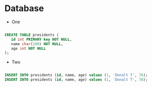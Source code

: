 #  Database 

* One 

```sql 

CREATE TABLE presidents (
   id int PRIMARY key NOT NULL,
   name char(100) NOT NULL,
   age int NOT NULL
);


```

* Two 

```sql 

INSERT INTO presidents (id, name, age) values (1, 'Donalt T', 76);
INSERT INTO presidents (id, name, age) values (1, 'Donalt T', 78);

```

